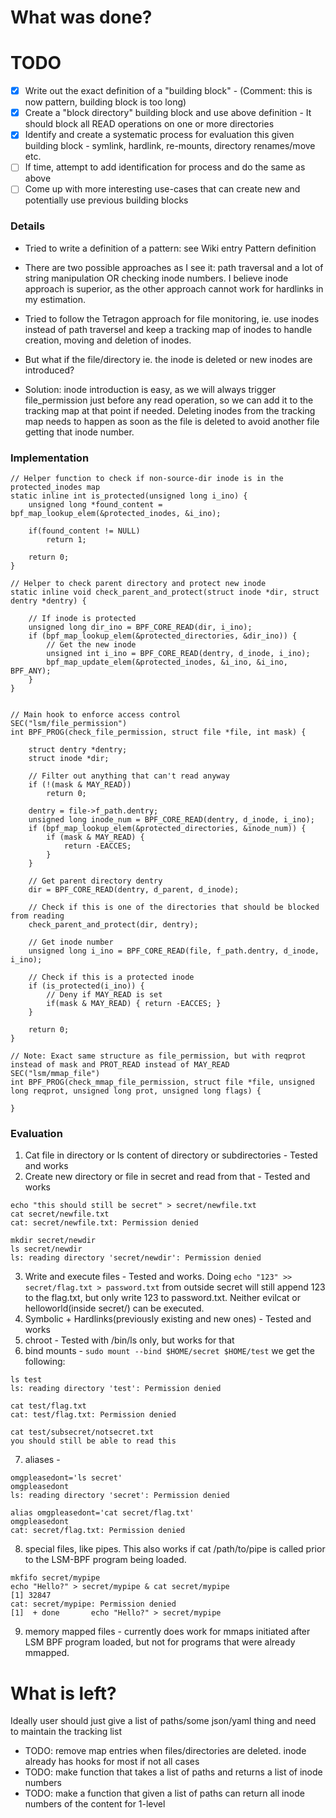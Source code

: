 # What was done?
# TODO
- [x] Write out the exact definition of a "building block" - (Comment: this is now pattern, building block is too long)
- [x] Create a "block directory" building block and use above definition - It should block all READ operations on one or more directories
- [x] Identify and create a systematic process for evaluation this given building block - symlink, hardlink, re-mounts, directory renames/move etc.
- [ ] If time, attempt to add identification for process and do the same as above 
- [ ] Come up with more interesting use-cases that can create new and potentially use previous building blocks 

### Details

* Tried to write a definition of a pattern: see Wiki entry Pattern definition
* There are two possible approaches as I see it: path traversal and a lot of string manipulation OR checking inode numbers. I believe inode approach is superior, as the other approach cannot work for hardlinks in my estimation. 
* Tried to follow the Tetragon approach for file monitoring, ie. use inodes instead of path traversel and keep a tracking map of inodes to handle creation, moving and deletion of inodes. 

* But what if the file/directory ie. the inode is deleted or new inodes are introduced?
* Solution: inode introduction is easy, as we will always trigger file_permission just before any read operation, so we can add it to the tracking map at that point if needed. Deleting inodes from the tracking map needs to happen as soon as the file is deleted to avoid another file getting that inode number.

### Implementation
```
// Helper function to check if non-source-dir inode is in the protected_inodes map
static inline int is_protected(unsigned long i_ino) {
    unsigned long *found_content = bpf_map_lookup_elem(&protected_inodes, &i_ino);

    if(found_content != NULL)
        return 1; 
    
    return 0;
}

// Helper to check parent directory and protect new inode
static inline void check_parent_and_protect(struct inode *dir, struct dentry *dentry) {
    
    // If inode is protected
    unsigned long dir_ino = BPF_CORE_READ(dir, i_ino); 
    if (bpf_map_lookup_elem(&protected_directories, &dir_ino)) {
        // Get the new inode
        unsigned int i_ino = BPF_CORE_READ(dentry, d_inode, i_ino);
        bpf_map_update_elem(&protected_inodes, &i_ino, &i_ino, BPF_ANY);
    }
}


// Main hook to enforce access control
SEC("lsm/file_permission")
int BPF_PROG(check_file_permission, struct file *file, int mask) {

    struct dentry *dentry;
    struct inode *dir;

    // Filter out anything that can't read anyway
    if (!(mask & MAY_READ))
        return 0;

    dentry = file->f_path.dentry;
    unsigned long inode_num = BPF_CORE_READ(dentry, d_inode, i_ino);
    if (bpf_map_lookup_elem(&protected_directories, &inode_num)) {
        if (mask & MAY_READ) {
            return -EACCES; 
        }
    }

    // Get parent directory dentry
    dir = BPF_CORE_READ(dentry, d_parent, d_inode);

    // Check if this is one of the directories that should be blocked from reading
    check_parent_and_protect(dir, dentry);
    
    // Get inode number
    unsigned long i_ino = BPF_CORE_READ(file, f_path.dentry, d_inode, i_ino);
    
    // Check if this is a protected inode
    if (is_protected(i_ino)) {
        // Deny if MAY_READ is set
        if(mask & MAY_READ) { return -EACCES; }
    }
    
    return 0;
}

// Note: Exact same structure as file_permission, but with reqprot instead of mask and PROT_READ instead of MAY_READ   
SEC("lsm/mmap_file")
int BPF_PROG(check_mmap_file_permission, struct file *file, unsigned long reqprot, unsigned long prot, unsigned long flags) {

}

```


### Evaluation

1. Cat file in directory or ls content of directory or subdirectories - Tested and works
2. Create new directory or file in secret and read from that - Tested and works
```
echo "this should still be secret" > secret/newfile.txt                                                                                                                                                                                                            cat secret/newfile.txt                                 
cat: secret/newfile.txt: Permission denied
```
```
mkdir secret/newdir
ls secret/newdir 
ls: reading directory 'secret/newdir': Permission denied
```
3. Write and execute files - Tested and works. Doing ```echo "123" >> secret/flag.txt > password.txt``` from outside secret will still append 123 to the flag.txt, but only write 123 to password.txt. Neither evilcat or helloworld(inside secret/) can be executed. 
3. Symbolic + Hardlinks(previously existing and new ones) - Tested and works
4. chroot - Tested with /bin/ls only, but works for that
5. bind mounts - ```sudo mount --bind $HOME/secret $HOME/test``` we get the following:
```
ls test                   
ls: reading directory 'test': Permission denied
```
```
cat test/flag.txt  
cat: test/flag.txt: Permission denied
```
```
cat test/subsecret/notsecret.txt          
you should still be able to read this
```
7. aliases - 
```
omgpleasedont='ls secret'                                                                                                                                                                                                            
omgpleasedont
ls: reading directory 'secret': Permission denied                                                                                                                                                                                                            

alias omgpleasedont='cat secret/flag.txt'                                                                                                                                                                                                          
omgpleasedont
cat: secret/flag.txt: Permission denied
```
8. special files, like pipes. This also works if cat /path/to/pipe is called prior to the LSM-BPF program being loaded.
```
mkfifo secret/mypipe                                                                                                                                                                                                           
echo "Hello?" > secret/mypipe & cat secret/mypipe
[1] 32847
cat: secret/mypipe: Permission denied
[1]  + done       echo "Hello?" > secret/mypipe
```                                                
9. memory mapped files - currently does work for mmaps initiated after LSM BPF program loaded, but not for programs that were already mmapped.
# What is left?
Ideally user should just give a list of paths/some json/yaml thing and need to maintain the tracking list
* TODO: remove map entries when files/directories are deleted. inode already has hooks for most if not all cases 
* TODO: make function that takes a list of paths and returns a list of inode numbers
* TODO: make a function that given a list of paths can return all inode numbers of the content for 1-level 
